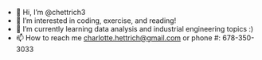 - 👋 Hi, I’m @chettrich3
- 👀 I’m interested in coding, exercise, and reading!
- 🌱 I’m currently learning data analysis and industrial engineering topics :)
- 📫 How to reach me charlotte.hettrich@gmail.com or phone #: 678-350-3033

<!---
chettrich3/chettrich3 is a ✨ special ✨ repository because its `README.md` (this file) appears on your GitHub profile.
You can click the Preview link to take a look at your changes.
--->

